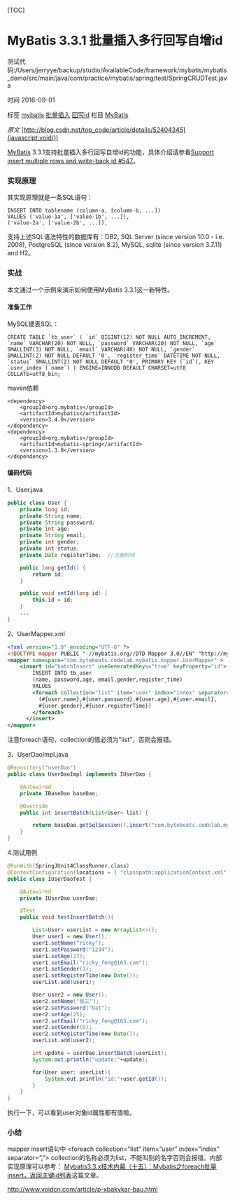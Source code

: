 [TOC]



# MyBatis 3.3.1 批量插入多行回写自增id

测试代码:/Users/jerryye/backup/studio/AvailableCode/framework/mybatis/mybatis_demo/src/main/java/com/practice/mybatis/spring/test/SpringCRUDTest.java



时间  2016-09-01

标签 [mybatis](http://www.voidcn.com/tag/mybatis) [批量插入](http://www.voidcn.com/tag/%E6%89%B9%E9%87%8F%E6%8F%92%E5%85%A5) [回写id](http://www.voidcn.com/tag/%E5%9B%9E%E5%86%99id) 栏目 [MyBatis](http://www.voidcn.com/column/mybatis)

*原文*   [http://blog.csdn.net/top_code/article/details/52404345](javascript:void())

[MyBatis](javascript:void()) 3.3.1支持批量插入多行回写自增id的功能，具体介绍请参看[Support insert multiple rows and write-back id #547](https://github.com/mybatis/mybatis-3/pull/547)。

### 实现原理

其实现原理就是一条SQL语句：

```
INSERT INTO tablename (column-a, [column-b, ...])
VALUES ('value-1a', ['value-1b', ...]),
('value-2a', ['value-2b', ...]),
```

支持上述SQL语法特性的数据库有：DB2, SQL Server (since version 10.0 - i.e. 2008), PostgreSQL (since version 8.2), MySQL, sqlite (since version 3.7.11) and H2。

### 实战

本文通过一个示例来演示如何使用MyBatis 3.3.1这一新特性。

#### 准备工作

MySQL建表SQL：

```
CREATE TABLE `tb_user` ( `id` BIGINT(12) NOT NULL AUTO_INCREMENT, `name` VARCHAR(20) NOT NULL, `password` VARCHAR(20) NOT NULL, `age` SMALLINT(3) NOT NULL, `email` VARCHAR(40) NOT NULL, `gender` SMALLINT(2) NOT NULL DEFAULT '0', `register_time` DATETIME NOT NULL, `status` SMALLINT(2) NOT NULL DEFAULT '0', PRIMARY KEY (`id`), KEY `user_index`(`name`) ) ENGINE=INNODB DEFAULT CHARSET=utf8 COLLATE=utf8_bin;
```

maven依赖

```
<dependency>
    <groupId>org.mybatis</groupId>
    <artifactId>mybatis</artifactId>
    <version>3.4.0</version>
</dependency>
<dependency>
    <groupId>org.mybatis</groupId>
    <artifactId>mybatis-spring</artifactId>
    <version>1.3.0</version>
</dependency>
```

#### 编码代码

1、User.java

```java
public class User {
    private long id;
    private String name;
    private String password;
    private int age;
    private String email;
    private int gender;
    private int status;
    private Date registerTime;  //注册时间

    public long getId() {
        return id;
    }

    public void setId(long id) {
        this.id = id;
    }
    ...
}
```

2、UserMapper.xml

```xml
<?xml version="1.0" encoding="UTF-8" ?>
<!DOCTYPE mapper PUBLIC "-//mybatis.org//DTD Mapper 3.0//EN" "http://mybatis.org/dtd/mybatis-3-mapper.dtd" >
<mapper namespace="com.bytebeats.codelab.mybatis.mapper.UserMapper" >
    <insert id="batchInsert" useGeneratedKeys="true" keyProperty="id">
        INSERT INTO tb_user
        (name, password,age, email,gender,register_time)
        VALUES
        <foreach collection="list" item="user" index="index" separator="," >
          (#{user.name},#{user.password},#{user.age},#{user.email},
          #{user.gender},#{user.registerTime})
        </foreach>
      </insert>
</mapper>
```

注意foreach语句，collection的值必须为”list”，否则会报错。

3、UserDaoImpl.java

```java
@Repository("userDao")
public class UserDaoImpl implements IUserDao {

    @Autowired
    private IBaseDao baseDao;

    @Override
    public int insertBatch(List<User> list) {

        return baseDao.getSqlSession().insert("com.bytebeats.codelab.mybatis.mapper.UserMapper.batchInsert", list);
    }
}
```

4.测试用例

```java
@RunWith(SpringJUnit4ClassRunner.class)
@ContextConfiguration(locations = { "classpath:applicationContext.xml" })
public class IUserDaoTest {

    @Autowired
    private IUserDao userDao;

    @Test
    public void testInsertBatch(){

        List<User> userList = new ArrayList<>();
        User user1 = new User();
        user1.setName("ricky");
        user1.setPassword("1234");
        user1.setAge(27);
        user1.setEmail("ricky_feng@163.com");
        user1.setGender(1);
        user1.setRegisterTime(new Date());
        userList.add(user1);

        User user2 = new User();
        user2.setName("张三");
        user2.setPassword("bat");
        user2.setAge(25);
        user2.setEmail("ricky_feng@163.com");
        user2.setGender(0);
        user2.setRegisterTime(new Date());
        userList.add(user2);

        int update = userDao.insertBatch(userList);
        System.out.println("update:"+update);

        for(User user: userList){
            System.out.println("id:"+user.getId());
        }
    }
}
```

执行一下，可以看到user对象id属性都有值啦。

### 小结

mapper insert语句中 \<foreach collection=”list” item=”user” index=”index” separator=”,”> collection的名称必须为list，不能叫别的名字否则会报错。内部实现原理可以参考： 
[Mybatis3.3.x技术内幕（十五）：Mybatis之foreach批量insert，返回主键id列表](javascript:void())这篇文章。



http://www.voidcn.com/article/p-xbakykar-bau.html